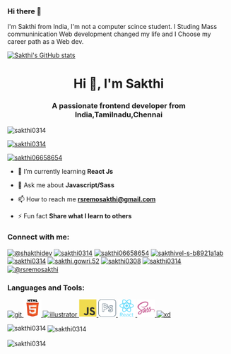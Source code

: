 ### Hi there 👋

I'm Sakthi from India, I'm not a computer scince student. I Studing Mass communinication Web development changed my life and I Choose my career path as a Web dev.

[![Sakthi's GitHub stats](https://github-readme-stats.vercel.app/api?username=sakthi0314)](https://github.com/sakthi0314/github-readme-stats)

<h1 align="center">Hi 👋, I'm Sakthi</h1>
<h3 align="center">A passionate frontend developer from India,Tamilnadu,Chennai</h3>

<p align="left"> <img src="https://komarev.com/ghpvc/?username=sakthi0314&label=Profile%20views&color=0e75b6&style=flat" alt="sakthi0314" /> </p>

<p align="left"> <a href="https://github.com/ryo-ma/github-profile-trophy"><img src="https://github-profile-trophy.vercel.app/?username=sakthi0314" alt="sakthi0314" /></a> </p>

<p align="left"> <a href="https://twitter.com/sakthi06658654" target="blank"><img src="https://img.shields.io/twitter/follow/sakthi06658654?logo=twitter&style=for-the-badge" alt="sakthi06658654" /></a> </p>

- 🌱 I’m currently learning **React Js**

- 💬 Ask me about **Javascript/Sass**

- 📫 How to reach me **rsremosakthi@gmail.com**

- ⚡ Fun fact **Share what I learn to others**

<h3 align="left">Connect with me:</h3>
<p align="left">
<a href="https://codepen.io/@shakthidev" target="blank"><img align="center" src="https://cdn.jsdelivr.net/npm/simple-icons@3.0.1/icons/codepen.svg" alt="@shakthidev" height="30" width="40" /></a>
<a href="https://dev.to/sakthi0314" target="blank"><img align="center" src="https://cdn.jsdelivr.net/npm/simple-icons@3.0.1/icons/dev-dot-to.svg" alt="sakthi0314" height="30" width="40" /></a>
<a href="https://twitter.com/sakthi06658654" target="blank"><img align="center" src="https://cdn.jsdelivr.net/npm/simple-icons@3.0.1/icons/twitter.svg" alt="sakthi06658654" height="30" width="40" /></a>
<a href="https://linkedin.com/in/sakthivel-s-b8921a1ab" target="blank"><img align="center" src="https://cdn.jsdelivr.net/npm/simple-icons@3.0.1/icons/linkedin.svg" alt="sakthivel-s-b8921a1ab" height="30" width="40" /></a>
<a href="https://codesandbox.com/sakthi0314" target="blank"><img align="center" src="https://cdn.jsdelivr.net/npm/simple-icons@3.0.1/icons/codesandbox.svg" alt="sakthi0314" height="30" width="40" /></a>
<a href="https://fb.com/sakthi.gowri.52" target="blank"><img align="center" src="https://cdn.jsdelivr.net/npm/simple-icons@3.0.1/icons/facebook.svg" alt="sakthi.gowri.52" height="30" width="40" /></a>
<a href="https://instagram.com/sakthi0308" target="blank"><img align="center" src="https://cdn.jsdelivr.net/npm/simple-icons@3.0.1/icons/instagram.svg" alt="sakthi0308" height="30" width="40" /></a>
<a href="https://dribbble.com/sakthi0314" target="blank"><img align="center" src="https://cdn.jsdelivr.net/npm/simple-icons@3.0.1/icons/dribbble.svg" alt="sakthi0314" height="30" width="40" /></a>
<a href="https://medium.com/@rsremosakthi" target="blank"><img align="center" src="https://cdn.jsdelivr.net/npm/simple-icons@3.0.1/icons/medium.svg" alt="@rsremosakthi" height="30" width="40" /></a>
</p>

<h3 align="left">Languages and Tools:</h3>
<p align="left"> <a href="https://git-scm.com/" target="_blank"> <img src="https://www.vectorlogo.zone/logos/git-scm/git-scm-icon.svg" alt="git" width="40" height="40"/> </a> <a href="https://www.w3.org/html/" target="_blank"> <img src="https://raw.githubusercontent.com/devicons/devicon/master/icons/html5/html5-original-wordmark.svg" alt="html5" width="40" height="40"/> </a> <a href="https://www.adobe.com/in/products/illustrator.html" target="_blank"> <img src="https://www.vectorlogo.zone/logos/adobe_illustrator/adobe_illustrator-icon.svg" alt="illustrator" width="40" height="40"/> </a> <a href="https://developer.mozilla.org/en-US/docs/Web/JavaScript" target="_blank"> <img src="https://raw.githubusercontent.com/devicons/devicon/master/icons/javascript/javascript-original.svg" alt="javascript" width="40" height="40"/> </a> <a href="https://www.photoshop.com/en" target="_blank"> <img src="https://raw.githubusercontent.com/devicons/devicon/master/icons/photoshop/photoshop-line.svg" alt="photoshop" width="40" height="40"/> </a> <a href="https://reactjs.org/" target="_blank"> <img src="https://raw.githubusercontent.com/devicons/devicon/master/icons/react/react-original-wordmark.svg" alt="react" width="40" height="40"/> </a> <a href="https://sass-lang.com" target="_blank"> <img src="https://raw.githubusercontent.com/devicons/devicon/master/icons/sass/sass-original.svg" alt="sass" width="40" height="40"/> </a> <a href="https://www.adobe.com/products/xd.html" target="_blank"> <img src="https://cdn.worldvectorlogo.com/logos/adobe-xd.svg" alt="xd" width="40" height="40"/> </a> </p>

<p><img align="left" src="https://github-readme-stats.vercel.app/api/top-langs?username=sakthi0314&show_icons=true&locale=en&layout=compact" alt="sakthi0314" /></p>

<p>&nbsp;<img align="center" src="https://github-readme-stats.vercel.app/api?username=sakthi0314&show_icons=true&locale=en" alt="sakthi0314" /></p>

<p><img align="center" src="https://github-readme-streak-stats.herokuapp.com/?user=sakthi0314&" alt="sakthi0314" /></p>

